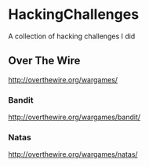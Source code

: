 # HackingChallenges
A collection of hacking challenges I did

## Over The Wire
http://overthewire.org/wargames/

### Bandit
http://overthewire.org/wargames/bandit/

### Natas
http://overthewire.org/wargames/natas/
